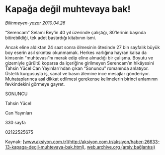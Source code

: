 # Kapağa değil muhtevaya bak!

*Bilinmeyen-yazar 2010.04.26*

<font class="agenda2NewsSpot">
 “Serencam” Selami Bey’in 40 yıl üzerinde çalıştığı, 80’lerinin başında bitirebildiği, tek adet bastırdığı kitabının ismi.
</font>
<font class="newsDetail">
 <p class="MsoNormal">
  Ancak eline aldıktan 24 saat sonra ölmesinin ötesinde 27 bin sayfalık büyük boy eserin asıl sıkıntısı okunmamak. Herkes varlığına hayran kalsa da kimsenin “muhtevası”nı merak edip eline almadığı bir çalışma. Boyutu ve gizemiyle gürültü koparsa da içeriğine girilmeyen Serencam’ın hikâyesini Tahsin Yücel Can Yayınları’ndan çıkan “Sonuncu” romanında anlatıyor. Üstelik kurgusuyla iş, sanat ve basın âlemine ince mesajlar gönderiyor. Muhataplarınca asıl dikkat edilmesi gerekense kelimelerin birinci anlamının fevkindekini görmeye gayret.
 </p>
 <p class="MsoNormal">
 </p>
 <p class="MsoNormal">
  SONUNCU
 </p>
 <p class="MsoNormal">
 </p>
 <p class="MsoNormal">
  Tahsin Yücel
 </p>
 <p class="MsoNormal">
  Can Yayınları
 </p>
 <p class="MsoNormal">
  330 sayfa
 </p>
 <p class="MsoNormal">
  02122525675
 </p>
</font>

Kaynak: [www.aksiyon.com.tr](http://aksiyon.com.tr/aksiyon/haber-26633-13-kapaga-degil-muhtevaya-bak.html), [web.archive.org (arşiv bağlantısı)](http://web.archive.org/web/20101120064112/http://aksiyon.com.tr/aksiyon/haber-26633-13-kapaga-degil-muhtevaya-bak.html)
